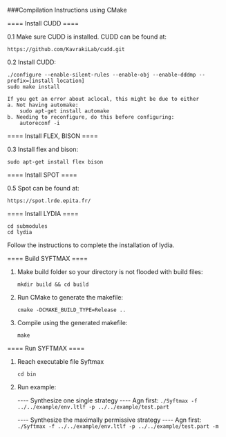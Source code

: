 ###Compilation Instructions using CMake

==== Install CUDD ====

0.1 Make sure CUDD is installed. CUDD can be found at: 

    https://github.com/KavrakiLab/cudd.git

0.2 Install CUDD:

    ./configure --enable-silent-rules --enable-obj --enable-dddmp --prefix=[install location]
    sudo make install

    If you get an error about aclocal, this might be due to either
    a. Not having automake:
        sudo apt-get install automake
    b. Needing to reconfigure, do this before configuring:
        autoreconf -i


==== Install FLEX, BISON ====

0.3 Install flex and bison:

    sudo apt-get install flex bison



==== Install SPOT ====

0.5 Spot can be found at:

    https://spot.lrde.epita.fr/


==== Install LYDIA ====

    cd submodules
    cd lydia

Follow the instructions to complete the installation of lydia.


==== Build SYFTMAX ====

1. Make build folder so your directory is not flooded with build files:

    ```mkdir build && cd build```

3. Run CMake to generate the makefile:

    ```cmake -DCMAKE_BUILD_TYPE=Release ..```

4. Compile using the generated makefile:

    ```make```

==== Run SYFTMAX ====

1. Reach executable file Syftmax

   ```cd bin```

2. Run example:

    ---- Synthesize one single strategy ----
        Agn first: ```./Syftmax -f ../../example/env.ltlf -p ../../example/test.part```

    ---- Synthesize the maximally permissive strategy ----
        Agn first: ```./Syftmax -f ../../example/env.ltlf -p ../../example/test.part -m```
   


